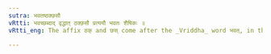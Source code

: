 ```yaml
---
sutra: भवतष्ठक्छसौ
vRtti: भवच्छब्दाद् वृद्धात् ठक्छसौ प्रत्ययौ भवतः शैषिकः ॥
vRtti_eng: The affix ठक् and छस् come after the _Vriddha_ word भवत्, in the remaining senses.

---
```

